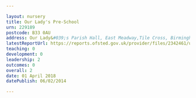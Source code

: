 ```yaml
---

layout: nursery
title: Our Lady's Pre-School
urn: 229189
postcode: B33 0AU
address: Our Lady&#039;s Parish Hall, East Meadway,Tile Cross, Birmingham, B33 0AU
latestReportUrl: https://reports.ofsted.gov.uk/provider/files/2342461/urn/229189.pdf
teaching: 0
development: 0
leadership: 2
outcomes: 0
overall: 2
date: 01 April 2018 
datePublish: 06/02/2014

---
```

